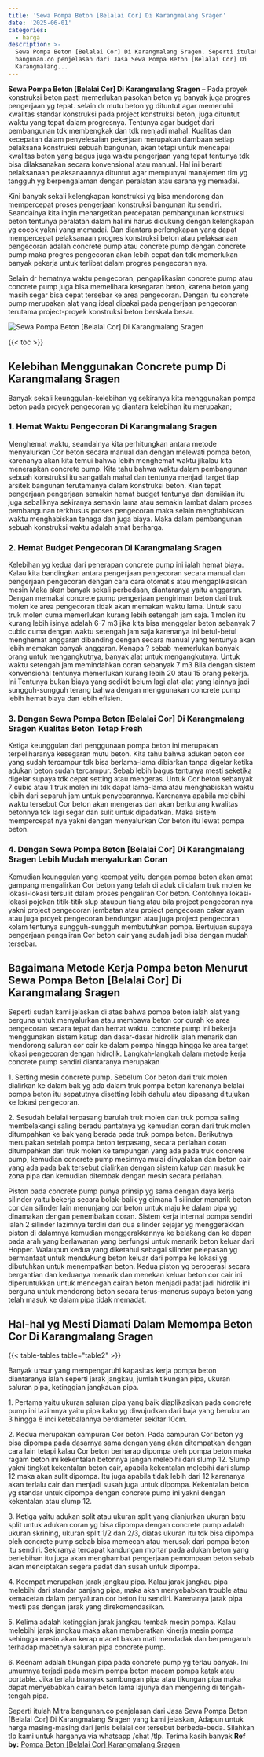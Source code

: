 ```yaml
---
title: 'Sewa Pompa Beton [Belalai Cor] Di Karangmalang Sragen'
date: '2025-06-01'
categories:
  - harga
description: >-
  Sewa Pompa Beton [Belalai Cor] Di Karangmalang Sragen. Seperti itulah Mitra
  bangunan.co penjelasan dari Jasa Sewa Pompa Beton [Belalai Cor] Di
  Karangmalang...
---
```


**Sewa Pompa Beton \[Belalai Cor\] Di Karangmalang Sragen** – Pada proyek konstruksi beton pasti memerlukan pasokan beton yg banyak juga progres pengerjaan yg tepat. selain dr mutu beton yg dituntut agar memenuhi kwalitas standar konstruksi pada project konstruksi beton, juga dituntut waktu yang tepat dalam progresnya. Tentunya agar budget dari pembangunan tdk membengkak dan tdk menjadi mahal. Kualitas dan kecepatan dalam penyelesaian pekerjaan merupakan dambaan setiap pelaksana konstruksi sebuah bangunan, akan tetapi untuk mencapai kwalitas beton yang bagus juga waktu pengerjaan yang tepat tentunya tdk bisa dilaksanakan secara konvensional atau manual. Hal ini berarti pelaksanaan pelaksanaannya dituntut agar mempunyai manajemen tim yg tangguh yg berpengalaman dengan peralatan atau sarana yg memadai.

Kini banyak sekali kelengkapan konstruksi yg bisa mendorong dan mempercepat proses pengerjaan konstruksi bangunan itu sendiri. Seandainya kita ingin menargetkan percepatan pembangunan konstruksi beton tentunya peralatan dalam hal ini harus didukung dengan kelengkapan yg cocok yakni yang memadai. Dan diantara perlengkapan yang dapat mempercepat pelaksanaan progres konstruksi beton atau pelaksanaan pengecoran adalah concrete pump atau concrete pump dengan concrete pump maka progres pengecoran akan lebih cepat dan tdk memerlukan banyak pekerja untuk terlibat dalam progres pengecoran nya.

Selain dr hematnya waktu pengecoran, pengaplikasian concrete pump atau concrete pump juga bisa memelihara kesegaran beton, karena beton yang masih segar bisa cepat tersebar ke area pengecoran. Dengan itu concrete pump merupakan alat yang ideal dipakai pada pengerjaan pengecoran terutama project-proyek konstruksi beton berskala besar.

![Sewa Pompa Beton [Belalai Cor] Di Karangmalang Sragen](/images/sewa-concrete-pump-25.png)

{{< toc >}}

## Kelebihan Menggunakan Concrete pump Di Karangmalang Sragen

Banyak sekali keunggulan-kelebihan yg sekiranya kita menggunakan pompa beton pada proyek pengecoran yg diantara kelebihan itu merupakan;

### 1\. Hemat Waktu Pengecoran Di Karangmalang Sragen

Menghemat waktu, seandainya kita perhitungkan antara metode menyalurkan Cor beton secara manual dan dengan melewati pompa beton, karenanya akan kita temui bahwa lebih menghemat waktu jikalau kita menerapkan concrete pump. Kita tahu bahwa waktu dalam pembangunan sebuah konstruksi itu sangatlah mahal dan tentunya menjadi target tiap arsitek bangunan terutamanya dalam konstruksi beton. Kian tepat pengerjaan pengerjaan semakin hemat budget tentunya dan demikian itu juga sebaliknya sekiranya semakin lama atau semakin lambat dalam proses pembangunan terkhusus proses pengecoran maka selain menghabiskan waktu menghabiskan tenaga dan juga biaya. Maka dalam pembangunan sebuah konstruksi waktu adalah amat berharga.

### 2\. Hemat Budget Pengecoran Di Karangmalang Sragen

Kelebihan yg kedua dari penerapan concrete pump ini ialah hemat biaya. Kalau kita bandingkan antara pengerjaan pengecoran secara manual dan pengerjaan pengecoran dengan cara cara otomatis atau mengaplikasikan mesin Maka akan banyak sekali perbedaan, diantaranya yaitu anggaran. Dengan memakai concrete pump pengerjaan pengiriman beton dari truk molen ke area pengecoran tidak akan memakan waktu lama. Untuk satu truk molen cuma memerlukan kurang lebih setengah jam saja. 1 molen itu kurang lebih isinya adalah 6-7 m3 jika kita bisa menggelar beton sebanyak 7 cubic cuma dengan waktu setengah jam saja karenanya ini betul-betul menghemat anggaran dibanding dengan secara manual yang tentunya akan lebih memakan banyak anggaran. Kenapa ? sebab memerlukan banyak orang untuk mengangkutnya, banyak alat untuk mengangkutnya. Untuk waktu setengah jam memindahkan coran sebanyak 7 m3 Bila dengan sistem konvensional tentunya memerlukan kurang lebih 20 atau 15 orang pekerja. Ini Tentunya bukan biaya yang sedikit belum lagi alat-alat yang lainnya jadi sungguh-sungguh terang bahwa dengan menggunakan concrete pump lebih hemat biaya dan lebih efisien.

### 3\. Dengan Sewa Pompa Beton \[Belalai Cor\] Di Karangmalang Sragen Kualitas Beton Tetap Fresh

Ketiga keunggulan dari penggunaan pompa beton ini merupakan terpeliharanya kesegaran mutu beton. Kita tahu bahwa adukan beton cor yang sudah tercampur tdk bisa berlama-lama dibiarkan tanpa digelar ketika adukan beton sudah tercampur. Sebab lebih bagus tentunya mesti seketika digelar supaya tdk cepat setting atau mengeras. Untuk Cor beton sebanyak 7 cubic atau 1 truk molen ini tdk dapat lama-lama atau menghabiskan waktu lebih dari separuh jam untuk penyebarannya. Karenanya apabila melebihi waktu tersebut Cor beton akan mengeras dan akan berkurang kwalitas betonnya tdk lagi segar dan sulit untuk dipadatkan. Maka sistem mempercepat nya yakni dengan menyalurkan Cor beton itu lewat pompa beton.

### 4\. Dengan Sewa Pompa Beton \[Belalai Cor\] Di Karangmalang Sragen Lebih Mudah menyalurkan Coran

Kemudian keunggulan yang keempat yaitu dengan pompa beton akan amat gampang mengalirkan Cor beton yang telah di aduk di dalam truk molen ke lokasi-lokasi tersulit dalam proses pengaliran Cor beton. Contohnya lokasi-lokasi pojokan titik-titik slup ataupun tiang atau bila project pengecoran nya yakni project pengecoran jembatan atau project pengecoran cakar ayam atau juga proyek pengecoran bendungan atau juga project pengecoran kolam tentunya sungguh-sungguh membutuhkan pompa. Bertujuan supaya pengerjaan pengaliran Cor beton cair yang sudah jadi bisa dengan mudah tersebar.

## Bagaimana Metode Kerja Pompa beton Menurut Sewa Pompa Beton \[Belalai Cor\] Di Karangmalang Sragen

Seperti sudah kami jelaskan di atas bahwa pompa beton ialah alat yang berguna untuk menyalurkan atau membawa beton cor curah ke area pengecoran secara tepat dan hemat waktu. concrete pump ini bekerja menggunakan sistem katup dan dasar-dasar hidrolik ialah menarik dan mendorong saluran cor cair ke dalam pompa hingga hingga ke area target lokasi pengecoran dengan hidrolik. Langkah-langkah dalam metode kerja concrete pump sendiri diantaranya merupakan

1\. Setting mesin concrete pump. Sebelum Cor beton dari truk molen dialirkan ke dalam bak yg ada dalam truk pompa beton karenanya belalai pompa beton itu sepatutnya disetting lebih dahulu atau dipasang ditujukan ke lokasi pengecoran.

2\. Sesudah belalai terpasang barulah truk molen dan truk pompa saling membelakangi saling beradu pantatnya yg kemudian coran dari truk molen ditumpahkan ke bak yang berada pada truk pompa beton. Berikutnya merupakan setelah pompa beton terpasang, secara perlahan coran ditumpahkan dari truk molen ke tampungan yang ada pada truk concrete pump, kemudian concrete pump mesinnya mulai dinyalakan dan beton cair yang ada pada bak tersebut dialirkan dengan sistem katup dan masuk ke zona pipa dan kemudian ditembak dengan mesin secara perlahan.

Piston pada concrete pump punya prinsip yg sama dengan daya kerja silinder yaitu bekerja secara bolak-balik yg dimana 1 silinder menarik beton cor dan silinder lain menunjang cor beton untuk maju ke dalam pipa yg dinamakan dengan penembakan coran. Sistem kerja internal pompa sendiri ialah 2 silinder lazimnya terdiri dari dua silinder sejajar yg menggerakkan piston di dalamnya kemudian menggerakkannya ke belakang dan ke depan pada arah yang berlawanan yang berfungsi untuk menarik beton keluar dari Hopper. Walaupun kedua yang diketahui sebagai silinder pelepasan yg bermanfaat untuk mendukung beton keluar dari pompa ke lokasi yg dibutuhkan untuk menempatkan beton. Kedua piston yg beroperasi secara bergantian dan keduanya menarik dan menekan keluar beton cor cair ini diperuntukkan untuk mencegah cairan beton menjadi padat jadi hidrolik ini berguna untuk mendorong beton secara terus-menerus supaya beton yang telah masuk ke dalam pipa tidak memadat.

## Hal-hal yg Mesti Diamati Dalam Memompa Beton Cor Di Karangmalang Sragen

{{< table-tables table="table2" >}}

Banyak unsur yang mempengaruhi kapasitas kerja pompa beton diantaranya ialah seperti jarak jangkau, jumlah tikungan pipa, ukuran saluran pipa, ketinggian jangkauan pipa.

1\. Pertama yaitu ukuran saluran pipa yang baik diaplikasikan pada concrete pump ini lazimnya yaitu pipa kaku yg diwujudkan dari baja yang berukuran 3 hingga 8 inci ketebalannya berdiameter sekitar 10cm.

2\. Kedua merupakan campuran Cor beton. Pada campuran Cor beton yg bisa dipompa pada dasarnya sama dengan yang akan ditempatkan dengan cara lain tetapi kalau Cor beton berharap dipompa oleh pompa beton maka ragam beton ini kekentalan betonnya jangan melebihi dari slump 12. Slump yakni tingkat kekentalan beton cair, apabila kekentalan melebihi dari slump 12 maka akan sulit dipompa. Itu juga apabila tidak lebih dari 12 karenanya akan terlalu cair dan menjadi susah juga untuk dipompa. Kekentalan beton yg standar untuk dipompa dengan concrete pump ini yakni dengan kekentalan atau slump 12.

3\. Ketiga yaitu adukan split atau ukuran split yang dianjurkan ukuran batu split untuk adukan coran yg bisa dipompa dengan concrete pump adalah ukuran skrining, ukuran split 1/2 dan 2/3, diatas ukuran itu tdk bisa dipompa oleh concrete pump sebab bisa memecah atau merusak dari pompa beton itu sendiri. Sekiranya terdapat kandungan mortar pada adukan beton yang berlebihan itu juga akan menghambat pengerjaan pemompaan beton sebab akan menciptakan segera padat dan susah untuk dipompa.

4\. Keempat merupakan jarak jangkau pipa. Kalau jarak jangkau pipa melebihi dari standar panjang pipa, maka akan menyebabkan trouble atau kemacetan dalam penyaluran cor beton itu sendiri. Karenanya jarak pipa mesti pas dengan jarak yang direkomendasikan.

5\. Kelima adalah ketinggian jarak jangkau tembak mesin pompa. Kalau melebihi jarak jangkau maka akan memberatkan kinerja mesin pompa sehingga mesin akan kerap macet bakan mati mendadak dan berpengaruh terhadap macetnya saluran pipa concrete pump.

6\. Keenam adalah tikungan pipa pada concrete pump yg terlau banyak. Ini umumnya terjadi pada mesim pompa beton macam pompa katak atau portable. Jika terlalu bnanyak sambungan pipa atau tikungan pipa maka dapat menyebabkan cairan beton lama lajunya dan mengering di tengah-tengah pipa.

Seperti itulah Mitra bangunan.co penjelasan dari Jasa Sewa Pompa Beton \[Belalai Cor\] Di Karangmalang Sragen yang kami jelaskan, Adapun untuk harga masing-masing dari jenis belalai cor tersebut berbeda-beda. Silahkan tlp kami untuk harganya via whatsapp /chat /tlp. Terima kasih banyak
**Ref by:** [Pompa Beton [Belalai Cor] Karangmalang Sragen](https://id.wikipedia.org/wiki/Pompa)
